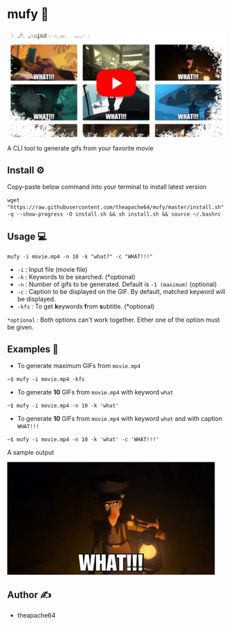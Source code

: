 # mufy 🎥

<a href="https://youtu.be/T_mH0nBAiE0">
<img src="https://raw.githubusercontent.com/theapache64/mufy/master/extras/youtube.png"/>
</a>

A CLI tool to generate gifs from your favorite movie

## Install ⚙️

Copy-paste below command into your terminal to install latest version

```shell script
wget "https://raw.githubusercontent.com/theapache64/mufy/master/install.sh" -q --show-progress -O install.sh && sh install.sh && source ~/.bashrc
```

## Usage 💻

```shell script
mufy -i movie.mp4 -n 10 -k "what?" -c "WHAT!!!"
```

- `-i` : Input file (movie file)
- `-k` : Keywords to be searched. (*optional)
- `-n` : Number of gifs to be generated. Default is `-1 (maximum)` (optional)
- `-c` : Caption to be displayed on the GIF. By default, matched keyword will be displayed.
- `-kfs` : To get **k**eywords **f**rom **s**ubtitle. (*optional)

`*optional` : Both options can't work together. Either one of the option must be given.

## Examples :evergreen_tree:

- To generate maximum GIFs from `movie.mp4`

```shell script
~$ mufy -i movie.mp4 -kfs
```

- To generate **10** GIFs from `movie.mp4` with keyword `what`

```shell script
~$ mufy -i movie.mp4 -n 10 -k 'what'
```

- To generate **10** GIFs from `movie.mp4` with keyword `what` and with caption `WHAT!!!`

```shell script
~$ mufy -i movie.mp4 -n 10 -k 'what' -c 'WHAT!!!'
```

A sample output

![](extras/what.gif)


## Author ✍️

- theapache64

